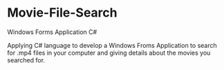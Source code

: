 # Movie-File-Search
Windows Forms Application C#

Applying C# language to develop a Windows Froms Application to search for .mp4 files in your computer and giving details about the movies
you searched for.
